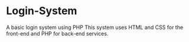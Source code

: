 # Login-System
A basic login system using PHP 
This system uses HTML and CSS for the front-end and PHP for back-end services.
